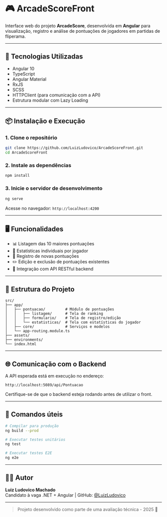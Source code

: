 
# 🎮 ArcadeScoreFront

Interface web do projeto **ArcadeScore**, desenvolvida em **Angular** para visualização, registro e análise de pontuações de jogadores em partidas de fliperama.

---

## 🚀 Tecnologias Utilizadas

- Angular 10
- TypeScript
- Angular Material
- RxJS
- SCSS
- HTTPClient (para comunicação com a API)
- Estrutura modular com Lazy Loading

---

## 📦 Instalação e Execução

### 1. Clone o repositório

```bash
git clone https://github.com/LuizLudovico/ArcadeScoreFront.git
cd ArcadeScoreFront
```

### 2. Instale as dependências

```bash
npm install
```

### 3. Inicie o servidor de desenvolvimento

```bash
ng serve
```

Acesse no navegador: `http://localhost:4200`

---

## 🖥️ Funcionalidades

- 📊 Listagem das 10 maiores pontuações
- 🧮 Estatísticas individuais por jogador
- 📝 Registro de novas pontuações
- ✏️ Edição e exclusão de pontuações existentes
- 🔁 Integração com API RESTful backend

---

## 📁 Estrutura do Projeto

```
src/
├── app/
│   ├── pontuacao/         # Módulo de pontuações
│   │   ├── listagem/      # Tela de ranking
│   │   ├── formulario/    # Tela de registro/edição
│   │   └── estatisticas/  # Tela com estatísticas do jogador
│   ├── core/              # Serviços e modelos
│   └── app-routing.module.ts
├── assets/
├── environments/
└── index.html
```

---

## 🌐 Comunicação com o Backend

A API esperada está em execução no endereço:

```http
http://localhost:5089/api/Pontuacao
```

Certifique-se de que o backend esteja rodando antes de utilizar o front.

---

## 📌 Comandos úteis

```bash
# Compilar para produção
ng build --prod

# Executar testes unitários
ng test

# Executar testes E2E
ng e2e
```

---

## 👨‍💻 Autor

**Luiz Ludovico Machado**  
Candidato à vaga .NET + Angular | GitHub: [@LuizLudovico](https://github.com/LuizLudovico)

---

> Projeto desenvolvido como parte de uma avaliação técnica - 2025 🚀
